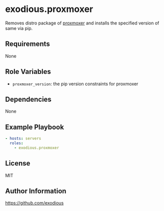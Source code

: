 exodious.proxmoxer
==================

Removes distro package of [proxmoxer](https://github.com/proxmoxer/proxmoxer) and installs the specified version of same via pip.

Requirements
------------

None

Role Variables
--------------

- `proxmoxer_version`: the pip version constraints for proxmoxer

Dependencies
------------

None

Example Playbook
----------------

```yaml
- hosts: servers
  roles:
    - exodious.proxmoxer
```

License
-------

MIT

Author Information
------------------

https://github.com/exodious

